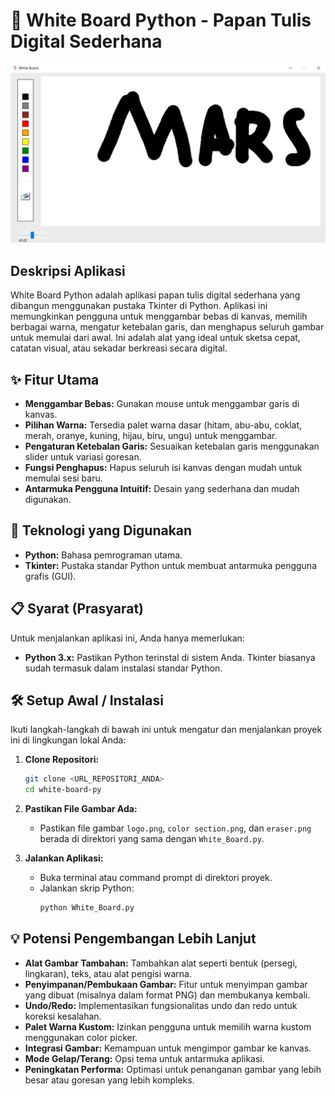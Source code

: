 # 🎨 White Board Python - Papan Tulis Digital Sederhana

![White Board Screenshot](image.png)

## Deskripsi Aplikasi

White Board Python adalah aplikasi papan tulis digital sederhana yang dibangun menggunakan pustaka Tkinter di Python. Aplikasi ini memungkinkan pengguna untuk menggambar bebas di kanvas, memilih berbagai warna, mengatur ketebalan garis, dan menghapus seluruh gambar untuk memulai dari awal. Ini adalah alat yang ideal untuk sketsa cepat, catatan visual, atau sekadar berkreasi secara digital.

## ✨ Fitur Utama

-   **Menggambar Bebas:** Gunakan mouse untuk menggambar garis di kanvas.
-   **Pilihan Warna:** Tersedia palet warna dasar (hitam, abu-abu, coklat, merah, oranye, kuning, hijau, biru, ungu) untuk menggambar.
-   **Pengaturan Ketebalan Garis:** Sesuaikan ketebalan garis menggunakan slider untuk variasi goresan.
-   **Fungsi Penghapus:** Hapus seluruh isi kanvas dengan mudah untuk memulai sesi baru.
-   **Antarmuka Pengguna Intuitif:** Desain yang sederhana dan mudah digunakan.

## 🚀 Teknologi yang Digunakan

-   **Python:** Bahasa pemrograman utama.
-   **Tkinter:** Pustaka standar Python untuk membuat antarmuka pengguna grafis (GUI).

## 📋 Syarat (Prasyarat)

Untuk menjalankan aplikasi ini, Anda hanya memerlukan:

-   **Python 3.x:** Pastikan Python terinstal di sistem Anda. Tkinter biasanya sudah termasuk dalam instalasi standar Python.

## 🛠️ Setup Awal / Instalasi

Ikuti langkah-langkah di bawah ini untuk mengatur dan menjalankan proyek ini di lingkungan lokal Anda:

1.  **Clone Repositori:**
    ```bash
    git clone <URL_REPOSITORI_ANDA>
    cd white-board-py
    ```

2.  **Pastikan File Gambar Ada:**
    *   Pastikan file gambar `logo.png`, `color section.png`, dan `eraser.png` berada di direktori yang sama dengan `White_Board.py`.

3.  **Jalankan Aplikasi:**
    *   Buka terminal atau command prompt di direktori proyek.
    *   Jalankan skrip Python:
        ```bash
        python White_Board.py
        ```

## 💡 Potensi Pengembangan Lebih Lanjut

-   **Alat Gambar Tambahan:** Tambahkan alat seperti bentuk (persegi, lingkaran), teks, atau alat pengisi warna.
-   **Penyimpanan/Pembukaan Gambar:** Fitur untuk menyimpan gambar yang dibuat (misalnya dalam format PNG) dan membukanya kembali.
-   **Undo/Redo:** Implementasikan fungsionalitas undo dan redo untuk koreksi kesalahan.
-   **Palet Warna Kustom:** Izinkan pengguna untuk memilih warna kustom menggunakan color picker.
-   **Integrasi Gambar:** Kemampuan untuk mengimpor gambar ke kanvas.
-   **Mode Gelap/Terang:** Opsi tema untuk antarmuka aplikasi.
-   **Peningkatan Performa:** Optimasi untuk penanganan gambar yang lebih besar atau goresan yang lebih kompleks.
